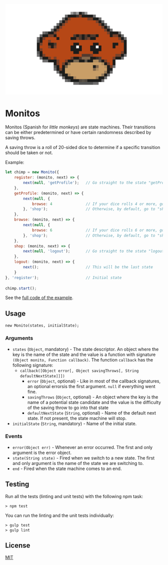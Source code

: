![Monitos](assets/monitos.png?raw=true "Monitos")

# Monitos

Monitos (Spanish for _little monkeys_) are state machines. Their transitions can be either predetermined
or have certain randomness described by saving throws.

A saving throw is a roll of 20-sided dice to determine if a specific transition should be taken or not. 
 
Example:

```javascript
let chimp = new Monito({
    register: (monito, next) => {
        next(null, 'getProfile');   // Go straight to the state "getProfile"
    },
    getProfile: (monito, next) => {
        next(null, {
            browse: 4               // If your dice rolls 4 or more, go to "browse"
        }, 'shop');                 // Otherwise, by default, go to "shop"
    },
    browse: (monito, next) => {
        next(null, {
            browse: 6               // If your dice rolls 6 or more, go to "browse"
        }, 'shop');                 // Otherwise, by default, go to "shop"
    },
    shop: (monito, next) => {
        next(null, 'logout');       // Go straight to the state "logout"
    },
    logout: (monito, next) => {
        next();                     // This will be the last state
    }
}, 'register');                     // Initial state

chimp.start();
```

See the [full code of the example](example/shopper.js).

## Usage

```
new Monito(states, initialState);
```
 
### Arguments

* `states` (`Object`, mandatory) - The state descriptor. An object where the key is the name of the state and
the value is a function with signature `(Object monito, Function callback)`. The function `callback` has the
following signature:
    * `callback([Object error[, Object savingThrows[, String defaultNextState]]])`
        * `error` (`Object`, optional) - Like in most of the callback signatures, an optional errorsis the first argument. `null` if everything went fine.
        * `savingThrows` (`Object`, optional) - An object where the key is the name of a potential state candidate and the value is the difficulty of the saving throw to go into that state
        * `defaultNextState` (`String`, optional) - Name of the default next state. If not present, the state machine will stop.
* `initialState` (`String`, mandatory) - Name of the initial state.
 
### Events

* `error(Object err)` - Whenever an error occurred. The first and only argument is the error object.
* `state(String state)` - Fired when we switch to a new state. The first and only argument is the name of the state we are switching to.
* `end` - Fired when the state machine comes to an end.

## Testing

Run all the tests (linting and unit tests) with the following npm task:

```
> npm test
```

You can run the linting and the unit tests individually:

```
> gulp test
> gulp lint
```

## License

[MIT](LICENSE)